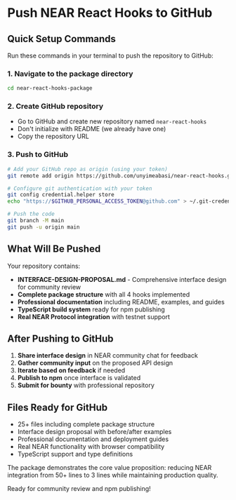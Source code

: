 # Push NEAR React Hooks to GitHub

## Quick Setup Commands

Run these commands in your terminal to push the repository to GitHub:

### 1. Navigate to the package directory
```bash
cd near-react-hooks-package
```

### 2. Create GitHub repository
- Go to GitHub and create new repository named `near-react-hooks`
- Don't initialize with README (we already have one)
- Copy the repository URL

### 3. Push to GitHub
```bash
# Add your GitHub repo as origin (using your token)
git remote add origin https://github.com/unyimeabasi/near-react-hooks.git

# Configure git authentication with your token
git config credential.helper store
echo "https://$GITHUB_PERSONAL_ACCESS_TOKEN@github.com" > ~/.git-credentials

# Push the code
git branch -M main
git push -u origin main
```

## What Will Be Pushed

Your repository contains:
- **INTERFACE-DESIGN-PROPOSAL.md** - Comprehensive interface design for community review
- **Complete package structure** with all 4 hooks implemented
- **Professional documentation** including README, examples, and guides
- **TypeScript build system** ready for npm publishing
- **Real NEAR Protocol integration** with testnet support

## After Pushing to GitHub

1. **Share interface design** in NEAR community chat for feedback
2. **Gather community input** on the proposed API design
3. **Iterate based on feedback** if needed
4. **Publish to npm** once interface is validated
5. **Submit for bounty** with professional repository

## Files Ready for GitHub

- 25+ files including complete package structure
- Interface design proposal with before/after examples
- Professional documentation and deployment guides
- Real NEAR functionality with browser compatibility
- TypeScript support and type definitions

The package demonstrates the core value proposition: reducing NEAR integration from 50+ lines to 3 lines while maintaining production quality.

Ready for community review and npm publishing!